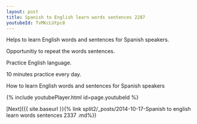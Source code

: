 ```yaml
---
layout: post
title: Spanish to English learn words sentences 2287 
youtubeId: TvMKcLUtpc8
---
```

 
 
Helps to learn English words and sentences for Spanish speakers.

Opportunitiy to repeat the words sentences. 

Practice English language. 
 
10 minutes practice every day. 
 
How to learn English words and sentences for Spanish speakers 
 
{% include youtubePlayer.html id=page.youtubeId %}
 
 
[Next]({{ site.baseurl }}{% link  split2/_posts/2014-10-17-Spanish to english learn words sentences 2337 .md%})
 
